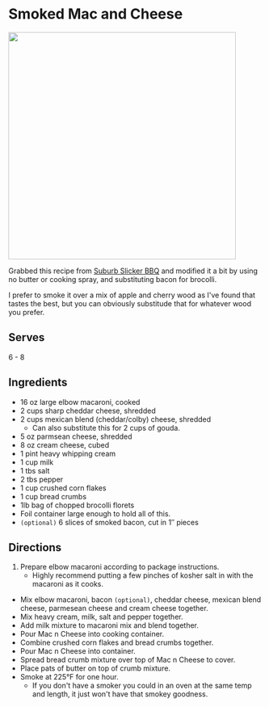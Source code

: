# Smoked Mac and Cheese

<img src="https://raw.github.com/jonursenbach/cookbook/master/images/smoked-mac-and-cheese.jpeg" width="450" />

Grabbed this recipe from [Suburb Slicker BBQ](http://suburbslickerbbq.blogspot.com/2012/02/smoked-bacon-mac-cheese.html) and modified it a bit by using no butter or cooking spray, and substituting bacon for brocolli.

I prefer to smoke it over a mix of apple and cherry wood as I've found that tastes the best, but you can obviously substitude that for whatever wood you prefer.

## Serves
6 - 8

## Ingredients
 - 16 oz large elbow macaroni, cooked
 - 2 cups sharp cheddar cheese, shredded
 - 2 cups mexican blend (cheddar/colby) cheese, shredded
 	- Can also substitute this for 2 cups of gouda.
 - 5 oz parmsean cheese, shredded
 - 8 oz cream cheese, cubed
 - 1 pint heavy whipping cream
 - 1 cup milk
 - 1 tbs salt
 - 2 tbs pepper
 - 1 cup crushed corn flakes
 - 1 cup bread crumbs
 - 1lb bag of chopped brocolli florets
 - Foil container large enough to hold all of this.
 - `(optional)` 6 slices of smoked bacon, cut in 1″ pieces 
 
## Directions
 1. Prepare elbow macaroni according to package instructions.
 	- Highly recommend putting a few pinches of kosher salt in with the macaroni as it cooks. 
 - Mix elbow macaroni, bacon `(optional)`, cheddar cheese, mexican blend cheese, parmesean cheese and cream cheese together.
 - Mix heavy cream, milk, salt and pepper together.
 - Add milk mixture to macaroni mix and blend together.
 - Pour Mac n Cheese into cooking container.
 - Combine crushed corn flakes and bread crumbs together.
 - Pour Mac n Cheese into container.
 - Spread bread crumb mixture over top of Mac n Cheese to cover.
 - Place pats of butter on top of crumb mixture.
 - Smoke at 225°F for one hour. 
 	- If you don't have a smoker you could in an oven at the same temp and length, it just won't have that smokey goodness.
